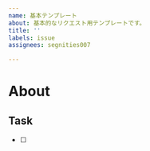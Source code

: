 ```yaml
---
name: 基本テンプレート
about: 基本的なリクエスト用テンプレートです。
title: ''
labels: issue
assignees: segnities007

---
```


# About

## Task

- [ ]
